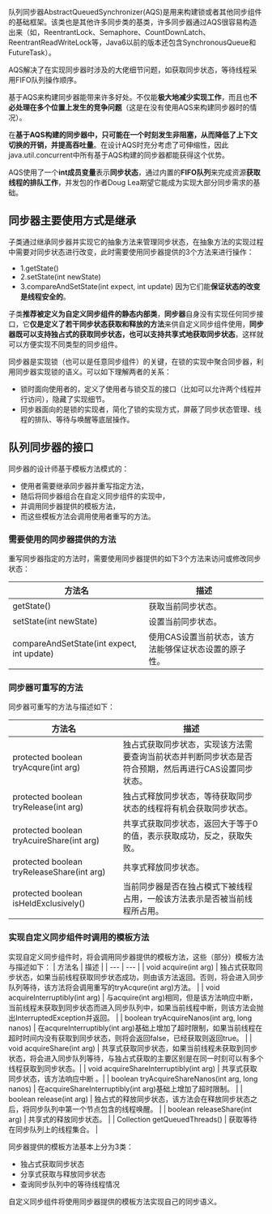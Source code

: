队列同步器AbstractQueuedSynchronizer(AQS)是用来构建锁或者其他同步组件的基础框架。该类也是其他许多同步类的基类，许多同步器通过AQS很容易构造出来（如，ReentrantLock、Semaphore、CountDownLatch、ReentrantReadWriteLock等，Java6以前的版本还包含SynchronousQueue和FutureTask）。

AQS解决了在实现同步器时涉及的大佬细节问题，如获取同步状态，等待线程采用FIFO队列操作顺序。

基于AQS来构建同步器能带来许多好处。不仅能**极大地减少实现工作**，而且也**不必处理在多个位置上发生的竞争问题**（这是在没有使用AQS来构建同步器时的情况）。

在**基于AQS构建的同步器中，只可能在一个时刻发生非阻塞，从而降低了上下文切换的开销，并提高吞吐量**。在设计AQS时充分考虑了可伸缩性，因此java.util.concurrent中所有基于AQS构建的同步器都能获得这个优势。

AQS使用了一个**int成员变量**表示**同步状态**，通过内置的**FIFO队列**来完成资源**获取线程的排队工作**，并发包的作者Doug Lea期望它能成为实现大部分同步需求的基础。

## 同步器主要使用方式是继承

子类通过继承同步器并实现它的抽象方法来管理同步状态，在抽象方法的实现过程中需要对同步状态进行改变，此时需要使用同步器提供的3个方法来进行操作：
- 1.getState()
- 2.setState(int newState)
- 3.compareAndSetState(int expect, int update)
因为它们能**保证状态的改变是线程安全的**。

子类**推荐被定义为自定义同步组件的静态内部类**，**同步器**自身没有实现任何同步接口，它**仅是定义了若干同步状态获取和释放的方法**来供自定义同步组件使用，**同步器既可以支持独占式的获取同步状态，也可以支持共享式地获取同步状态**，这样就可以方便实现不同类型的同步组件。


同步器是实现锁（也可以是任意同步组件）的关键，在锁的实现中聚合同步器，利用同步器实现锁的语义。可以如下理解两者的关系：
- 锁时面向使用者的，定义了使用者与锁交互的接口（比如可以允许两个线程并行访问），隐藏了实现细节。
- 同步器面向的是锁的实现者，简化了锁的实现方式，屏蔽了同步状态管理、线程的排队、等待与唤醒等底层操作。

## 队列同步器的接口

同步器的设计师基于模板方法模式的：

- 使用者需要继承同步器并重写指定方法，
- 随后将同步器组合在自定义同步组件的实现中，
- 并调用同步器提供的模板方法，
- 而这些模板方法会调用使用者重写的方法。

### 需要使用的同步器提供的方法

重写同步器指定的方法时，需要使用同步器提供的如下3个方法来访问或修改同步状态：

| 方法名 | 描述 |
| --- | --- |
| getState() | 获取当前同步状态。|
| setState(int newState) | 设置当前同步状态。|
| compareAndSetState(int expect, int update) | 使用CAS设置当前状态，该方法能够保证状态设置的原子性。 |

### 同步器可重写的方法

同步器可重写的方法与描述如下：

| 方法名 | 描述 |
| --- | --- |
| protected boolean tryAcqure(int arg) | 独占式获取同步状态，实现该方法需要查询当前状态并判断同步状态是否符合预期，然后再进行CAS设置同步状态。 |
| protected boolean tryRelease(int arg) | 独占式释放同步状态，等待获取同步状态的线程将有机会获取同步状态。|
| protected boolean tryAcuireShare(int arg) | 共享式获取同步状态，返回大于等于0的值，表示获取成功，反之，获取失败。 |
| protected boolean tryReleaseShare(int arg) | 共享式释放同步状态。 |
| protected boolean isHeldExclusively() | 当前同步器是否在独占模式下被线程占用，一般该方法表示是否被当前线程所占用。 |

### 实现自定义同步组件时调用的模板方法

实现自定义同步组件时，将会调用同步器提供的模板方法，这些（部分）模板方法与描述如下：
| 方法名 | 描述 |
| --- | --- |
| void acquire(int arg) | 独占式获取同步状态，如果当前线程获取同步状态成功，则由该方法返回。否则，将会进入同步队列等待，该方法将会调用重写的tryAcqure(int arg)方法。 |
| void acquireInterruptibly(int arg) | 与acquire(int arg)相同，但是该方法响应中断，当前线程未获取到同步状态而进入同步队列中，如果当前线程中断，则该方法会抛出InterruptedException并返回。 |
| boolean tryAcquireNanos(int arg, long nanos) | 在acqureInterruptibly(int arg)基础上增加了超时限制，如果当前线程在超时时间内没有获取到同步状态，则将会返回false，已经获取则返回true。 |
| void acquireShare(int arg) | 共享式获取同步状态，如果当前线程未获取到同步状态，将会进入同步队列等待，与独占式获取的主要区别是在同一时刻可以有多个线程获取到同步状态。|
| void acquireShareInterruptibly(int arg) | 共享式获取同步状态，该方法响应中断 。|
| boolean tryAcquireShareNanos(int arg, long nanos) | 在acquireShareInterruptibly(int arg)基础上增加了超时限制。 |
| boolean release(int  arg) | 独占式的释放同步状态，该方法会在释放同步状态之后，将同步队列中第一个节点包含的线程唤醒。 |
| boolean releaseShare(int arg) | 共享式的释放同步状态。 |
| Collection<Thread> getQueuedThreads() | 获取等待在同步队列上的线程集合。 |

同步器提供的模板方法基本上分为3类：
- 独占式获取同步状态
- 分享式获取与释放同步状态
- 查询同步队列中的等待线程情况

自定义同步组件将使用同步器提供的模板方法实现自己的同步语义。

